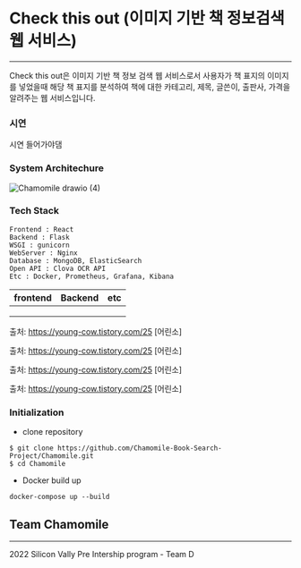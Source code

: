 # Check this out (이미지 기반 책 정보검색 웹 서비스) 
----------------
Check this out은 이미지 기반 책 정보 검색 웹 서비스로서 사용자가 책 표지의 이미지를 넣었을때 해당 책 표지를 분석하여 책에 대한 카테고리, 제목, 글쓴이, 출판사, 가격을 알려주는 웹 서비스입니다.

### 시연
시연 들어가야댐 


### System Architechure
![Chamomile drawio (4)](https://user-images.githubusercontent.com/76832303/154666423-e402d5f6-4f3a-4ea7-bd74-204571d3a696.png)

### Tech Stack 
~~~~~~~~~~~~~~~~~~~~~~
Frontend : React
Backend : Flask 
WSGI : gunicorn 
WebServer : Nginx
Database : MongoDB, ElasticSearch 
Open API : Clova OCR API 
Etc : Docker, Prometheus, Grafana, Kibana
~~~~~~~~~~~~~~~~~~~~~~
|   frontend    |   Backend   |     etc     |   
|---------------|-------------|-------------|
|               |    <a href = "https://img.shields.io/badge/-Python-000000?style=flat&logo=Python"/> </a>         |             |
|               |             |             | 
|               |             |             | 

출처: https://young-cow.tistory.com/25 [어린소]

출처: https://young-cow.tistory.com/25 [어린소]

출처: https://young-cow.tistory.com/25 [어린소]

출처: https://young-cow.tistory.com/25 [어린소]
### Initialization

- clone repository

~~~~~~~~~~
$ git clone https://github.com/Chamomile-Book-Search-Project/Chamomile.git
$ cd Chamomile
~~~~~~~~~~~~

- Docker build up 

~~~~~~~~~~~~~~~~~~~~~~~~~~~~~~~
docker-compose up --build
~~~~~~~~~~~~~~~~~~~~~~~~~~~~~~~

## Team Chamomile
-----------------
2022 Silicon Vally Pre Intership program - Team D 

